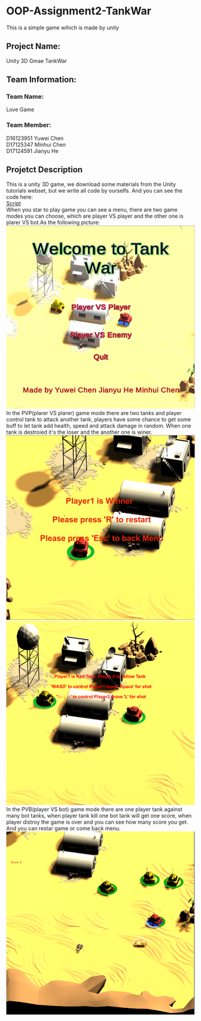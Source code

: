 # OOP-Assignment2-TankWar
This is a simple game wihich is made by unity

## Project Name:
Unity 3D Gmae TankWar

## Team Information:
### Team Name:

Love Game
<br/>
### Team Member:
D16123951 Yuwei Chen <br>
D17125347 Minhui Chen <br/>
D17124591 Jianyu He <br/>

## Projetct Description
This is a unity 3D game, we download some materials from the Unity 
tutorials webset, but we write all code by ourselfs. And you can see the code here:
<br/>
[Script](https://github.com/ChyweiChen/OOP-Assignment2-TankWar/tree/master/Assets/Script)
<br/>
When you star to play game you can see a menu, there are two game modes you can choose, which are
player VS player and the other one is plarer VS bot.As the following picture:
![alttext](https://github.com/ChyweiChen/OOP-Assignment2-TankWar/blob/master/menu.png)
<br/>
In the PVP(plarer VS plarer) game mode there are two tanks and player control tank to attack another tank, 
players have some chance to get some buff to let tank add health, speed and attack damage in random.
When one tank is destroied it's the loser and the another one is winer.
![alttext](https://github.com/ChyweiChen/OOP-Assignment2-TankWar/blob/master/pVpEnd.png)
![alttext](https://github.com/ChyweiChen/OOP-Assignment2-TankWar/blob/master/PVP.png)
In the PVB(player VS bot) game mode there are one player tank against many bot tanks,
when player tank kill one bot tank will get one score, when player distroy the game is over and you can see how many
score you get. And you can restar game or come back menu.
![alttext](https://github.com/ChyweiChen/OOP-Assignment2-TankWar/blob/master/PVB.png)